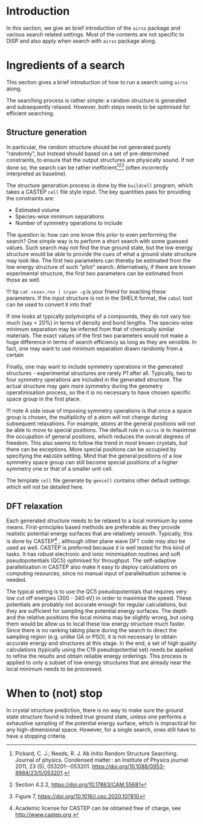 # Introduction

In this section, we give an brief introduction of the `airss` package
and various search related settings. Most of the contents are not
specific to DISP and also apply when search with `airss` package along.

# Ingredients of a search

This section gives a brief introduction of how to run a search using
`airss` along.

The searching process is rather simple: a random structure is generated
and subsequently relaxed. However, both steps needs to be optimised for
efficient searching.

## Structure generation

In particular, the random structure should be not generated purely
\"randomly\", but instead should based on a set of pre-determined
constraints, to ensure that the output structures are physically sound.
If not done so, the search can be rather inefficient[^1][^2][^3] (often
incorrectly interpreted as baseline).

The structure generation process is done by the `buildcell` program,
which takes a CASTEP `cell` file style input. The key quantities pass
for providing the constraints are:

-   Estimated volume
-   Species-wise minimum separations
-   Number of symmetry operations to include

The question is: how can one know this prior to even performing the
search? One simple way is to perform a short search with some guessed
values. Such search may not find the true ground state, but the low
energy structure would be able to provide the *cues* of what a ground
state structure may look like. The first two parameters can thereby be
estimated from the low energy structure of such \"pilot\" search.
Alternatively, if there are known experimental structure, the first two
parameters can be estimated from those as well.

!!! tip
    `cat <xxx>.res | cryan -g` is your friend for exacting these parameters.
    If the input structure is not in the SHELX format, the `cabal` tool can
    be used to convert it into that!

If one looks at typically polymorphs of a compounds, they do not vary
too much (say \< 20%) in terms of density and bond lengths. The
species-wise minimum separation may be inferred from that of chemically
similar materials. The exact values of the first two parameters would
not make a huge difference in terms of search efficiency as long as they
are sensible. In fact, one may want to use minimum separation drawn
randomly from a certain

Finally, one may want to include symmetry operations in the generated
structures - experimental structures are rarely *P1* after all.
Typically, two to four symmetry operations are included in the generated
structure. The actual structure may gain more symmetry during the
geometry operatimisation process, so the it is no necessary to have
chosen specific space group in the first place.


!!! note
    A side issue of imposing symmetry operations is that once a space group
    is chosen, the multiplicity of a atom will not change during subsequent
    relaxations. For example, atoms at the general positions will not be
    able to move to special positions. The default rule in `airss` is to
    maximise the occupation of general positions, which reduces the overall
    degrees of freedom. This also seems to follow the trend in most known
    crystals, but there can be exceptions. More special positions can be
    occupied by specifying the `#ADJGEN` setting. Mind that the general
    positions of a low symmetry space group can still become special
    positions of a higher symmetry one or that of a smaller unit cell.

The template `cell` file generate by `gencell` contains other default
settings which will not be detailed here.

## DFT relaxation

Each generated structure needs to be relaxed to a local minimium by some
means. First-principles based methods are preferable as they provide
realistic potential energy surfaces that are relatively smooth.
Typically, this is done by CASTEP[^4] , although other plane wave DFT
code may also be used as well. CASTEP is preferred because it is well
tested for this kind of tasks. It has robust electronic and ionic
minimisation routines and soft pseudopotentials (QC5) optimised for
throughput. The self-adaptive parallelisation in CASTEP also make it
easy to deploy calculations on computing resources, since no manual
input of parallelisation scheme is needed.

The typical setting is to use the QC5 pseudopotentials that requires
very low cut off energies (300 - 340 eV) in order to maximise the speed.
These potentials are probably not accurate enough for regular
calculations, but they are sufficient for sampling the potential energy
surfaces. The depth and the relative positions the local minima may be
slightly wrong, but using them would be allow us to local these low
energy structure much faster. Since there is no ranking taking place
during the search to direct the sampling region (e.g. unlike GA or PSO),
it is not necessary to obtain accurate energy and structures at this
stage. In the end, a set of high quality calculations (typically using
the C19 pseudopotential set) needs be applied to refine the results and
obtain reliable energy orderings. This process is applied to only a
subset of low energy structures that are already near the local minimum
needs to be processed.

# When to (not) stop

In crystal structure prediction, there is no way to make sure the ground
state structure found is indeed true ground state, unless one performs a
exhaustive sampling of the potential energy surface, which is
impractical for any high-dimensional space. However, for a single
search, ones still have to have a stopping criteria.

[^1]: Pickard, C. J.; Needs, R. J. Ab Initio Random Structure Searching.
    Journal of physics. Condensed matter : an Institute of Physics
    journal 2011, 23 (5), 053201--053201.
    <https://doi.org/10.1088/0953-8984/23/5/053201>.

[^2]: Section 4.2.2, <https://doi.org/10.17863/CAM.55681>

[^3]: Figure 7, <https://doi.org/10.1016/j.cpc.2020.107810>

[^4]: Academic license for CASTEP can be obtained free of charge, see
    <http://www.castep.org>.

